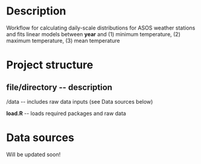 # Description

Workflow for calculating daily-scale distributions for ASOS weather stations and fits linear models between **year** and (1) minimum temperature, (2) maximum temperature, (3) mean temperature

# Project structure

## file/directory -- description

/data -- includes raw data inputs (see Data sources below)

**load.R** -- loads required packages and raw data


# Data sources

Will be updated soon!
